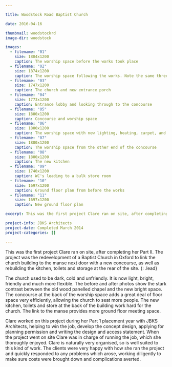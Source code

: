 ```yaml
---

title: Woodstock Road Baptist Church

date: 2016-04-16

thumbnail: woodstockrd
image-dir: woodstock

images:
  - filename: "01"
    size: 1804x1200
    caption: The worship space before the works took place
  - filename: "02"
    size: 1874x1200
    caption: The worship space following the works. Note the same three windows in the far wall
  - filename: "03"
    size: 1747x1200
    caption: The church and new entrance porch
  - filename: "04"
    size: 1773x1200
    caption: Entrance lobby and looking through to the concourse
  - filename: "05"
    size: 1800x1200
    caption: Concourse and worship space
  - filename: "06"
    size: 1800x1200
    caption: The worship space with new lighting, heating, carpet, and furniture
  - filename: "07"
    size: 1800x1200
    caption: The worship space from the other end of the concourse
  - filename: "08"
    size: 1800x1200
    caption: The new kitchen
  - filename: "09"
    size: 1740x1200
    caption: WC's leading to a bulk store room
  - filename: "10"
    size: 1697x1200
    caption: Ground floor plan from before the works
  - filename: "11"
    size: 1697x1200
    caption: New ground floor plan

excerpt: This was the first project Clare ran on site, after completing her Part II. The project was the redevelopment of a Baptist Church in Oxford to link the church building to the manse next door with a new concourse, as well as rebuilding the kitchen, toilets and storage at the rear of the site. 

project-info: JBKS Architects
project-date: Completed March 2014
project-categories: []

---
```




This was the first project Clare ran on site, after completing her Part II. The project was the redevelopment of a Baptist Church in Oxford to link the church building to the manse next door with a new concourse, as well as rebuilding the kitchen, toilets and storage at the rear of the site. 
{: .lead}

The church used to be dark, cold and unfriendly. It is now light, bright, friendly and much more flexible. The before and after photos show the stark contrast between the old wood panelled chapel and the new bright space. The concourse at the back of the worship space adds a great deal of floor space very efficiently, allowing the church to seat more people. The new kitchen, toilets and store at the back of the building work hard for the church. The link to the manse provides more ground floor meeting space.

Clare worked on this project during her Part 1 placement year with JBKS Architects, helping to win the job, develop the concept design, applying for planning permission and writing the design and access statement. When the project went on site Clare was in charge of running the job, which she thoroughly enjoyed. Clare is naturally very organised, so is well suited to this kind of work. The clients were very happy with how she ran the project and quickly responded to any problems which arose, working diligently to make sure costs were brought down and complications averted. 
